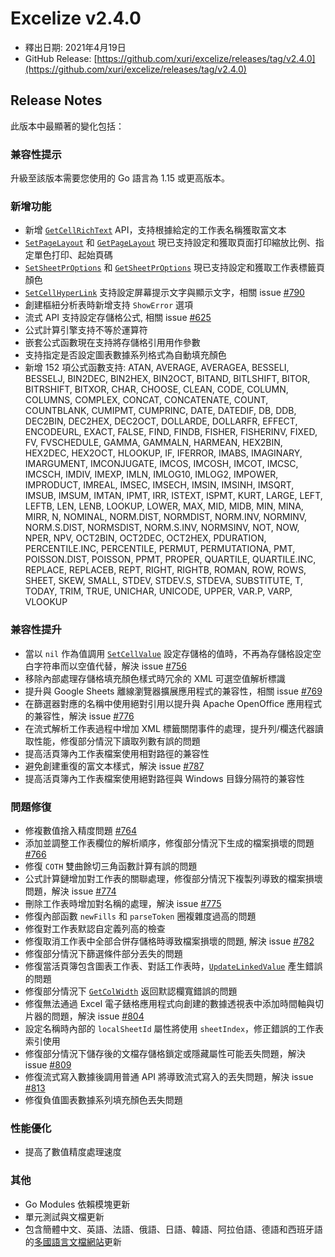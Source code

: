 # Excelize v2.4.0

* 釋出日期: 2021年4月19日
* GitHub Release: [https://github.com/xuri/excelize/releases/tag/v2.4.0](https://github.com/xuri/excelize/releases/tag/v2.4.0)

## Release Notes

此版本中最顯著的變化包括：

### 兼容性提示

升級至該版本需要您使用的 Go 語言為 1.15 或更高版本。

### 新增功能

* 新增 [`GetCellRichText`](https://pkg.go.dev/github.com/xuri/excelize/v2@v2.4.0#File.GetCellRichText) API，支持根據給定的工作表名稱獲取富文本
* [`SetPageLayout`](https://pkg.go.dev/github.com/xuri/excelize/v2@v2.4.0#File.SetPageLayout) 和 [`GetPageLayout`](https://pkg.go.dev/github.com/xuri/excelize/v2@v2.4.0#File.GetPageLayout) 現已支持設定和獲取頁面打印縮放比例、指定單色打印、起始頁碼
* [`SetSheetPrOptions`](https://pkg.go.dev/github.com/xuri/excelize/v2@v2.4.0#File.SetSheetPrOptions) 和 [`GetSheetPrOptions`](https://pkg.go.dev/github.com/xuri/excelize/v2@v2.4.0#File.GetSheetPrOptions) 現已支持設定和獲取工作表標籤頁顏色
* [`SetCellHyperLink`](https://pkg.go.dev/github.com/xuri/excelize/v2@v2.4.0#File.SetCellHyperLink) 支持設定屏幕提示文字與顯示文字，相關 issue [#790](https://github.com/xuri/excelize/issues/790)
* 創建樞紐分析表時新增支持 `ShowError` 選項
* 流式 API 支持設定存儲格公式, 相關 issue [#625](https://github.com/xuri/excelize/issues/625)
* 公式計算引擎支持不等於運算符
* 嵌套公式函數現在支持將存儲格引用用作參數
* 支持指定是否設定圖表數據系列格式為自動填充顏色
* 新增 152 項公式函數支持: ATAN, AVERAGE, AVERAGEA, BESSELI, BESSELJ, BIN2DEC, BIN2HEX, BIN2OCT, BITAND, BITLSHIFT, BITOR, BITRSHIFT, BITXOR, CHAR, CHOOSE, CLEAN, CODE, COLUMN, COLUMNS, COMPLEX, CONCAT, CONCATENATE, COUNT, COUNTBLANK, CUMIPMT, CUMPRINC, DATE, DATEDIF, DB, DDB, DEC2BIN, DEC2HEX, DEC2OCT, DOLLARDE, DOLLARFR, EFFECT, ENCODEURL, EXACT, FALSE, FIND, FINDB, FISHER, FISHERINV, FIXED, FV, FVSCHEDULE, GAMMA, GAMMALN, HARMEAN, HEX2BIN, HEX2DEC, HEX2OCT, HLOOKUP, IF, IFERROR, IMABS, IMAGINARY, IMARGUMENT, IMCONJUGATE, IMCOS, IMCOSH, IMCOT, IMCSC, IMCSCH, IMDIV, IMEXP, IMLN, IMLOG10, IMLOG2, IMPOWER, IMPRODUCT, IMREAL, IMSEC, IMSECH, IMSIN, IMSINH, IMSQRT, IMSUB, IMSUM, IMTAN, IPMT, IRR, ISTEXT, ISPMT, KURT, LARGE, LEFT, LEFTB, LEN, LENB, LOOKUP, LOWER, MAX, MID, MIDB, MIN, MINA, MIRR, N, NOMINAL, NORM.DIST, NORMDIST, NORM.INV, NORMINV, NORM.S.DIST, NORMSDIST, NORM.S.INV, NORMSINV, NOT, NOW, NPER, NPV, OCT2BIN, OCT2DEC, OCT2HEX, PDURATION, PERCENTILE.INC, PERCENTILE, PERMUT, PERMUTATIONA, PMT, POISSON.DIST, POISSON, PPMT, PROPER, QUARTILE, QUARTILE.INC, REPLACE, REPLACEB, REPT, RIGHT, RIGHTB, ROMAN, ROW, ROWS, SHEET, SKEW, SMALL, STDEV, STDEV.S, STDEVA, SUBSTITUTE, T, TODAY, TRIM, TRUE, UNICHAR, UNICODE, UPPER, VAR.P, VARP, VLOOKUP

### 兼容性提升

* 當以 `nil` 作為值調用 [`SetCellValue`](https://pkg.go.dev/github.com/xuri/excelize/v2@v2.4.0#File.SetCellValue) 設定存儲格的值時，不再為存儲格設定空白字符串而以空值代替，解決 issue [#756](https://github.com/xuri/excelize/issues/756)
* 移除內部處理存儲格填充顏色樣式時冗余的 XML 可選空值解析標識
* 提升與 Google Sheets 離線瀏覽器擴展應用程式的兼容性，相關 issue [#769](https://github.com/xuri/excelize/issues/769)
* 在篩選器對應的名稱中使用絕對引用以提升與 Apache OpenOffice 應用程式的兼容性，解決 issue [#776](https://github.com/xuri/excelize/issues/776)
* 在流式解析工作表過程中增加 XML 標籤關閉事件的處理，提升列/欄迭代器讀取性能，修復部分情況下讀取列數有誤的問題
* 提高活頁簿內工作表檔案使用相對路徑的兼容性
* 避免創建重復的富文本樣式，解決 issue [#787](https://github.com/xuri/excelize/issues/787)
* 提高活頁簿內工作表檔案使用絕對路徑與 Windows 目錄分隔符的兼容性

### 問題修復

* 修複數值捨入精度問題 [#764](https://github.com/xuri/excelize/issues/764)
* 添加並調整工作表欄位的解析順序，修復部分情況下生成的檔案損壞的問題 [#766](https://github.com/xuri/excelize/issues/766)
* 修復 `COTH` 雙曲餘切三角函數計算有誤的問題
* 公式計算鏈增加對工作表的關聯處理，修復部分情況下複製列導致的檔案損壞問題，解決 issue [#774](https://github.com/xuri/excelize/issues/774)
* 刪除工作表時增加對名稱的處理，解決 issue [#775](https://github.com/xuri/excelize/issues/775)
* 修復內部函數 `newFills` 和 `parseToken` 圈複雜度過高的問題
* 修復對工作表默認自定義列高的檢查
* 修復取消工作表中全部合併存儲格時導致檔案損壞的問題, 解決 issue [#782](https://github.com/xuri/excelize/issues/782)
* 修復部分情況下篩選條件部分丟失的問題
* 修復當活頁簿包含圖表工作表、對話工作表時，[`UpdateLinkedValue`](https://pkg.go.dev/github.com/xuri/excelize/v2@v2.4.0#File.UpdateLinkedValue) 產生錯誤的問題
* 修復部分情況下 [`GetColWidth`](https://pkg.go.dev/github.com/xuri/excelize/v2@v2.4.0#File.GetColWidth) 返回默認欄寬錯誤的問題
* 修復無法通過 Excel 電子錶格應用程式向創建的數據透視表中添加時間軸與切片器的問題，解決 issue [#804](https://github.com/xuri/excelize/issues/804)
* 設定名稱時內部的 `localSheetId` 屬性將使用 `sheetIndex`，修正錯誤的工作表索引使用
* 修復部分情況下儲存後的文檔存儲格鎖定或隱藏屬性可能丟失問題，解決 issue [#809](https://github.com/xuri/excelize/issues/809)
* 修復流式寫入數據後調用普通 API 將導致流式寫入的丟失問題，解決 issue [#813](https://github.com/xuri/excelize/issues/813)
* 修復負值圖表數據系列填充顏色丟失問題

### 性能優化

* 提高了數值精度處理速度

### 其他

* Go Modules 依賴模塊更新
* 單元測試與文檔更新
* 包含簡體中文、英語、法語、俄語、日語、韓語、阿拉伯語、德語和西班牙語的[多國語言文檔網站](https://xuri.me/excelize)更新
